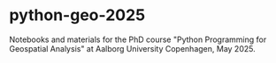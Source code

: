 # python-geo-2025
Notebooks and materials for the PhD course "Python Programming for Geospatial Analysis" at Aalborg University Copenhagen, May 2025.
